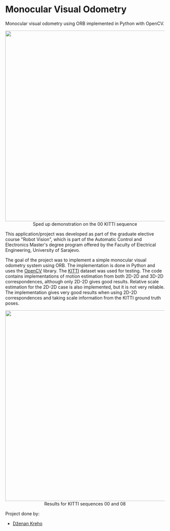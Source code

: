 # Monocular Visual Odometry
Monocular visual odometry using ORB implemented in Python with OpenCV.

<p align="center">  
<img src="PartOfSeq00SpeedUp.gif" width="600"/><br>Sped up demonstration on the 00 KITTI sequence
</p>

This application/project was developed as part of the graduate elective course "Robot Vision", which is part of the Automatic Control and Electronics Master's degree program offered by the Faculty of Electrical Engineering, University of Sarajevo.

The goal of the project was to implement a simple monocular visual odometry system using ORB. The implementation is done in Python and uses the [OpenCV](https://github.com/opencv/opencv) library. The [KITTI](https://www.cvlibs.net/datasets/kitti/eval_odometry.php) dataset was used for testing. The code contains implementations of motion estimation from both 2D-2D and 3D-2D correspondences, although only 2D-2D gives good results. Relative scale estimation for the 2D-2D case is also implemented, but it is not very reliable. The implementation gives very good results when using 2D-2D correspondences and taking scale information from the KITTI ground truth poses.

<p align="center">  
<img src="resultsSeq00and08.png" width="600"/><br>Results for KITTI sequences 00 and 08
</p>

Project done by:
- [Dženan Kreho](https://github.com/dzenankreho)
